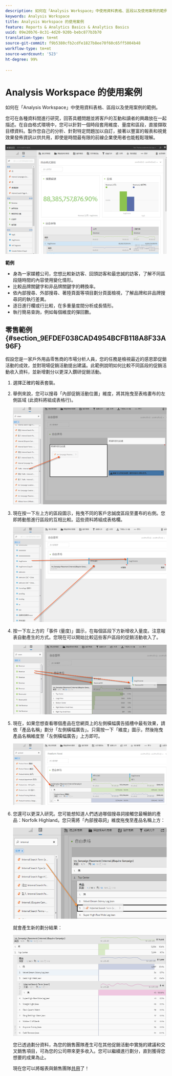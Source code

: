 ```yaml
---
description: 如何在「Analysis Workspace」中使用資料表格、區段以及使用案例的範例。
keywords: Analysis Workspace
title: Analysis Workspace 的使用案例
feature: Reports & Analytics Basics & Analytics Basics
uuid: 09e20b76-8c31-4d20-920b-bebc877b3b70
translation-type: tm+mt
source-git-commit: f9b5380cfb2cdfe1827b8ee70f60c65ff5004b48
workflow-type: tm+mt
source-wordcount: '523'
ht-degree: 99%

---
```



# Analysis Workspace 的使用案例

如何在「Analysis Workspace」中使用資料表格、區段以及使用案例的範例。

您可在各種資料間進行研究，回答具體問題並將客戶的互動和讀者的興趣放在一起描述。在自由格式環境中，您可以針對一個時段套用維度、量度和區段，直接擷取目標資料。製作您自己的分析、針對特定問題加以自訂，接著以豐富的報表和視覺效果發佈資訊以供共用，即使是時間最有限的前線企業使用者也能輕鬆理解。

![](assets/two-months-summary-project.png)

**範例**

* 身為一家媒體公司，您想比較新訪客、回頭訪客和最忠誠的訪客，了解不同區段隨時間的內容使用變化情形。
* 比較品牌關鍵字和非品牌關鍵字的轉換率。
* 依內部搜尋、外部搜尋、著陸頁面等項目劃分頁面檢視，了解品牌和非品牌搜尋詞的執行差異。
* 逐日進行欄或行比較，在多重量度間分析成長情形。
* 執行簡易查詢，例如每個維度的彈回數。

## 零售範例 {#section_9EFDEF038CAD4954BCFB118A8F33A96F}

假設您是一家戶外用品零售商的市場分析人員，您的任務是檢視最近的感恩節促銷活動的成效，並對現場促銷活動提出建議。此範例說明如何比較不同區段的促銷活動收入資料，並新增劃分以更深入鑽研促銷活動。

1. 選擇正確的報表套裝。
1. 舉例來說，您可以搜尋「內部促銷活動位置」維度，將其拖曳至表格畫布的左側區域 (此資料將組成表格行)。

   ![](assets/drag_dimension.png)

1. 現在按一下左上方的區段圖示，拖曳不同的客戶忠誠度區段至畫布的右側。您即將動態進行區段的互相比較。這些資料將組成表格欄。

   ![](assets/drag_segments.png)

1. 按一下左上方的「事件 (量度)」圖示，在每個區段下方新增收入量度。注意報表自動產生的方式。您現在可以開始比較這些客戶區段的促銷活動收入了。

   ![](assets/drag_metrics.png)

1. 現在，如果您想查看哪個產品在您網頁上的左側橫幅廣告插槽中最有效果，請依「產品名稱」劃分「左側橫幅廣告」。只需按一下「維度」圖示，然後拖曳產品名稱維度至「左側橫幅廣告」上方即可。

   ![](assets/breakdown_prodname.png)

1. 您還可以更深入研究。您可能想知道人們透過哪個搜尋詞接觸您最暢銷的產品：Norfolk Highland。您只需將「內部搜尋詞」維度拖曳至產品名稱上方：

   ![](assets/breakdown_intsearchterm.png)

   就會產生新的劃分結果：

   ![](assets/breakdown_result.png)

   您已透過劃分資料，為您的銷售團隊產生可在其他促銷活動中實施的建議和交叉銷售項目，可為您的公司帶來更多收入。您可以繼續進行劃分，直到獲得您想要的成果為止。

   現在您可以將報表與銷售團隊[共用](/help/analyze/analysis-workspace/curate-share/curate.md)了！

